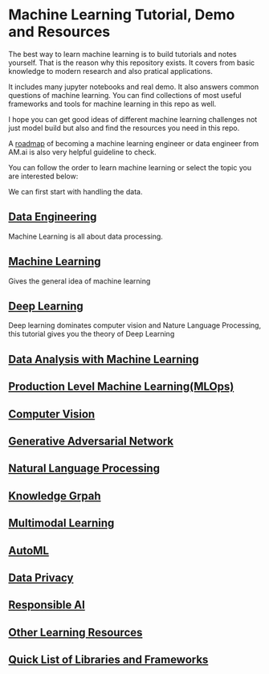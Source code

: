 # Machine Learning Tutorial, Demo and Resources

The best way to learn machine learning is to build tutorials and notes yourself. That is the reason why this repository exists. It covers from basic knowledge to modern research and also pratical applications. 

It includes many jupyter notebooks and real demo. It also answers common questions of machine learning. 
You can find collections of most useful frameworks and tools for machine learning in this repo as well.

I hope you can get good ideas of different machine learning challenges not just model build but also  and find the resources you need in this repo.

A [roadmap](https://i.am.ai/roadmap/) of becoming a machine learning engineer or data engineer from AM.ai is also very helpful guideline to check.

You can follow the order to learn machine learning or select the topic you are interested below:

We can first start with handling the data.

## [Data Engineering](Data_Engineering.md)

Machine Learning is all about data processing.

## [Machine Learning](Machine_Learning.md)

Gives the general idea of machine learning

## [Deep Learning](Deep_Learning.md)

Deep learning dominates computer vision and Nature Language Processing, this tutorial gives you the theory of Deep Learning

## [Data Analysis with Machine Learning](Data_Analysis.md)

## [Production Level Machine Learning(MLOps)](MLOps.md)

## [Computer Vision](Computer_Vision.md)

## [Generative Adversarial Network](Generative_Adversarial_Network.md)

## [Natural Language Processing](Natural_Language_Processing.md)

## [Knowledge Grpah](Knowledge_Graph.md)

## [Multimodal Learning](Multimodal.md)

## [AutoML](autoML.md)

## [Data Privacy](Data_Privacy.md)

## [Responsible AI](Responsible_AI.md)

## [Other Learning Resources](Other_Learning_Resources.md)

## [Quick List of Libraries and Frameworks](Libraries_and_Frameworks.md)

